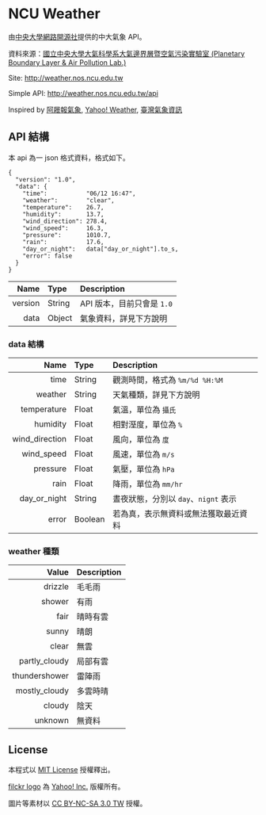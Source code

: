 # NCU Weather

由[中央大學網路開源社](http://www.nos.ncu.edu.tw)提供的中大氣象 API。

資料來源：[國立中央大學大氣科學系大氣邊界層暨空氣污染實驗室 (Planetary Boundary Layer & Air Pollution Lab.)](http://pblap.atm.ncu.edu.tw)

Site: http://weather.nos.ncu.edu.tw

Simple API: http://weather.nos.ncu.edu.tw/api

Inspired by [阿屜報氣象](https://github.com/rschiang/ntu-weather), [Yahoo! Weather](http://weather.yahoo.com), [臺灣氣象資訊](http://weather.json.tw/)

## API 結構

本 api 為一 json 格式資料，格式如下。

```
{
  "version": "1.0",
  "data": {
    "time":           "06/12 16:47",
    "weather":        "clear",
    "temperature":    26.7,
    "humidity":       13.7,
    "wind_direction": 278.4,
    "wind_speed":     16.3,
    "pressure":       1010.7,
    "rain":           17.6,
    "day_or_night":   data["day_or_night"].to_s,
    "error": false
  }
}
```

| Name    | Type   | Description                |
|    ---: | :---   | :---                       |
| version | String | API 版本，目前只會是 `1.0` |
| data    | Object | 氣象資料，詳見下方說明     |

### data 結構

| Name           | Type    | Description                          |
|           ---: | :---    | :---                                 |
| time           | String  | 觀測時間，格式為 `%m/%d %H:%M`       |
| weather        | String  | 天氣種類，詳見下方說明               |
| temperature    | Float   | 氣溫，單位為 `攝氏`                  |
| humidity       | Float   | 相對溼度，單位為 `%`                 |
| wind_direction | Float   | 風向，單位為 `度`                    |
| wind_speed     | Float   | 風速，單位為 `m/s`                   |
| pressure       | Float   | 氣壓，單位為 `hPa`                   |
| rain           | Float   | 降雨，單位為 `mm/hr`                 |
| day_or_night   | String  | 晝夜狀態，分別以 `day`、`nignt` 表示 |
| error          | Boolean | 若為真，表示無資料或無法獲取最近資料 |

### weather 種類

| Value         | Description |
|          ---: | :---        |
| drizzle       | 毛毛雨      |
| shower        | 有雨        |
| fair          | 晴時有雲    |
| sunny         | 晴朗        |
| clear         | 無雲        |
| partly_cloudy | 局部有雲    |
| thundershower | 雷陣雨      |
| mostly_cloudy | 多雲時晴    |
| cloudy        | 陰天        |
| unknown       | 無資料      |

## License

本程式以 [MIT License](LICENSE) 授權釋出。

[filckr logo](public/flickr@2x.png) 為 [Yahoo! Inc.](http://www.yahoo.com) 版權所有。

圖片等素材以 [CC BY-NC-SA 3.0 TW](http://creativecommons.org/licenses/by-nc-sa/3.0/tw/) 授權。
